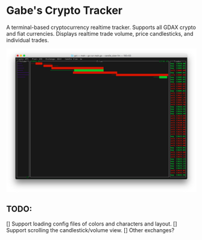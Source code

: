 # Gabe's Crypto Tracker

A terminal-based cryptocurrency realtime tracker.  Supports all GDAX crypto and
fiat currencies.  Displays realtime trade volume, price candlesticks, and
individual trades.

![screenshot](https://raw.githubusercontent.com/gtaubman/gct/master/img/screenshot.png)

## TODO:
[] Support loading config files of colors and characters and layout.
[] Support scrolling the candlestick/volume view.
[] Other exchanges?
